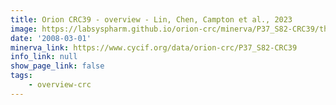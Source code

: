 ```yaml
---
title: Orion CRC39 - overview - Lin, Chen, Campton et al., 2023
image: https://labsyspharm.github.io/orion-crc/minerva/P37_S82-CRC39/thumbnail.jpg
date: '2008-03-01'
minerva_link: https://www.cycif.org/data/orion-crc/P37_S82-CRC39
info_link: null
show_page_link: false
tags:
    - overview-crc
---
```

